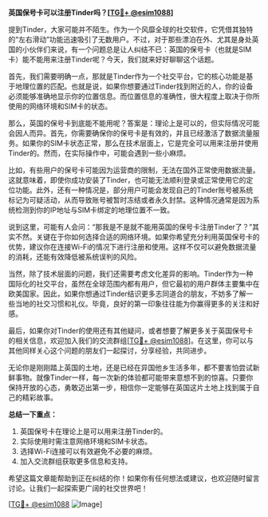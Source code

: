 **英国保号卡可以注册Tinder吗？[[TG💪+ @esim1088](https://t.me/s/esim1088)]**

提到Tinder，大家可能并不陌生。作为一个风靡全球的社交软件，它凭借其独特的“左右滑动”功能迅速吸引了无数用户。不过，对于那些漂泊在外、尤其是身处英国的小伙伴们来说，有一个问题总是让人纠结不已：英国的保号卡（也就是SIM卡）能不能用来注册Tinder呢？今天，我们就来好好聊聊这个话题。

首先，我们需要明确一点，那就是Tinder作为一个社交平台，它的核心功能是基于地理位置的匹配。也就是说，如果你想要通过Tinder找到附近的人，你的设备必须能够准确地显示你的位置信息。而位置信息的准确性，很大程度上取决于你所使用的网络环境和SIM卡的状态。

那么，英国的保号卡到底能不能用呢？答案是：理论上是可以的，但实际情况可能会因人而异。首先，你需要确保你的保号卡是有效的，并且已经激活了数据流量服务。如果你的SIM卡状态正常，那么在技术层面上，它是完全可以用来注册并使用Tinder的。然而，在实际操作中，可能会遇到一些小麻烦。

比如，有些用户的保号卡可能因为运营商的限制，无法在国外正常使用数据流量。这就意味着，即使你成功安装了Tinder，也可能无法顺利登录或正常使用它的定位功能。此外，还有一种情况是，部分用户可能会发现自己的Tinder账号被系统标记为可疑活动，从而导致账号被暂时冻结或者永久封禁。这种情况通常是因为系统检测到你的IP地址与SIM卡绑定的地理位置不一致。

说到这里，可能有人会问：“那我是不是就不能用英国的保号卡注册Tinder了？”其实不然。关键在于你如何选择合适的网络环境。如果你希望充分利用英国保号卡的优势，建议你在连接Wi-Fi的情况下进行注册和使用。这样不仅可以避免数据流量的消耗，还能有效降低被系统误判的风险。

当然，除了技术层面的问题，我们还需要考虑文化差异的影响。Tinder作为一种国际化的社交平台，虽然在全球范围内都有用户，但它最初的用户群体主要集中在欧美国家。因此，如果你想通过Tinder结识更多志同道合的朋友，不妨多了解一些当地的社交习惯和礼仪。毕竟，良好的第一印象往往能为你赢得更多的关注和好感。

最后，如果你对Tinder的使用还有其他疑问，或者想要了解更多关于英国保号卡的相关信息，欢迎加入我们的交流群组[[TG💪+ @esim1088](https://t.me/s/esim1088)]。在这里，你可以与其他同样关心这个问题的朋友们一起探讨，分享经验，共同进步。

无论你是刚刚踏上英国的土地，还是已经在异国他乡生活多年，都不要害怕尝试新鲜事物。就像Tinder一样，每一次新的体验都可能带来意想不到的惊喜。只要你保持开放的心态，勇敢迈出第一步，相信你一定能够在英国这片土地上找到属于自己的精彩故事。

**总结一下重点：**
1. 英国保号卡在理论上是可以用来注册Tinder的。
2. 实际使用时需注意网络环境和SIM卡状态。
3. 选择Wi-Fi连接可以有效避免不必要的麻烦。
4. 加入交流群组获取更多信息和支持。

希望这篇文章能帮助到正在纠结的你！如果你有任何想法或建议，也欢迎随时留言讨论。让我们一起探索更广阔的社交世界吧！

[[TG💪+ @esim1088](https://t.me/s/esim1088) ![Image](https://i.postimg.cc/4NQfJmqS/Snipaste-2025-05-13-00-14-12.png)]
